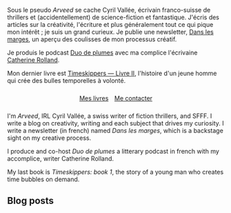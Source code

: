 Sous le pseudo _Arveed_ se cache Cyril Vallée, écrivain franco-suisse de thrillers et (accidentellement) de science-fiction et fantastique.
J'écris des articles sur la créativité, l'écriture et plus généralement tout ce qui pique mon intérêt ; je suis un grand curieux. Je publie une newsletter, [Dans les marges](https://cyrilvallee.com/dlm/?ref=vallee.io), un aperçu des coulisses de mon processus créatif.

Je produis le podcast [Duo de plumes](https://duodeplumes.com/) avec ma complice l'écrivaine [Catherine Rolland](https://catherine-rolland.com/?ref=vallee.io).

Mon dernier livre est [Timeskippers — Livre II](https://www.cyrilvallee.com/timeskippers/), l'histoire d'un jeune homme qui crée des bulles temporelles à volonté.

<ul style="text-align: center; padding: 10px 40px; list-style-type: none; display: flex; margin: 0 5em;align-items: center;
  justify-content: center; /* Centre horizontalement */
  align-items: center; /* Centre verticalement */">
<li style="margin: 0 0.5em;"><a href="https://cyrilvallee.com/livres/">Mes livres</a></li>
<li style="margin: 0 0.5em;"><a href="a-propos/">Me contacter</a></li>
</ul>

I'm _Arveed_, IRL Cyril Vallée, a swiss writer of fiction thrillers, and SFFF.
I write a blog on creativity, writing and each subject that drives my curiosity. I write a newsletter (in french) named _Dans les marges_, which is a backstage sight on my creative process.

I produce and co-host _Duo de plumes_ a litterary podcast in french with my accomplice, writer Catherine Rolland.

My last book is _Timeskippers: book 1_, the story of a young man who creates time bubbles on demand.

## Blog posts

